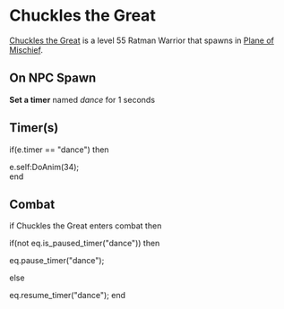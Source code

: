 # Chuckles the Great



[Chuckles the Great](/npc/126281) is a level 55 Ratman Warrior that spawns in [Plane of Mischief](/zone/126).



## On NPC Spawn

**Set a timer** named *dance* for 1 seconds


## Timer(s)

if(e.timer == "dance") then


e.self:DoAnim(34);  
end



## Combat

if Chuckles the Great enters combat  then


if(not eq.is_paused_timer("dance")) then



eq.pause_timer("dance");


else


eq.resume_timer("dance");
end
